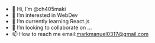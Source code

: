 - 👋 Hi, I’m @ch405maki
- 👀 I’m interested in WebDev
- 🌱 I’m currently learning React.js
- 💞️ I’m looking to collaborate on ...
- 📫 How to reach me email:markmanuel0317@gmail.com

<!---
ch405maki/ch405maki is a ✨ special ✨ repository because its `README.md` (this file) appears on your GitHub profile.
You can click the Preview link to take a look at your changes.
--->
